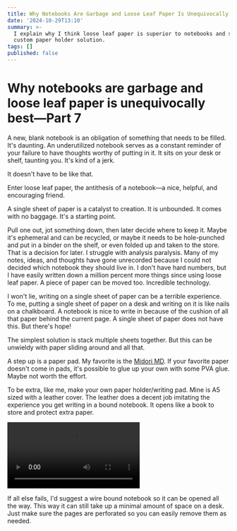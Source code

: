 ```yaml
---
title: Why Notebooks Are Garbage and Loose Leaf Paper Is Unequivocally Best—Part 7
date: '2024-10-29T13:10'
summary: >-
  I explain why I think loose leaf paper is superior to notebooks and share my
  custom paper holder solution.
tags: []
published: false
---
```

# Why notebooks are garbage and loose leaf paper is unequivocally best—Part 7

A new, blank notebook is an obligation of something that needs to be filled. It's daunting. An underutilized notebook serves as a constant reminder of your failure to have thoughts worthy of putting in it. It sits on your desk or shelf, taunting you. It's kind of a jerk.

It doesn't have to be like that.

Enter loose leaf paper, the antithesis of a notebook—a nice, helpful, and encouraging friend.

A single sheet of paper is a catalyst to creation. It is unbounded. It comes with no baggage. It's a starting point.

Pull one out, jot something down, then later decide where to keep it. Maybe it's ephemeral and can be recycled, or maybe it needs to be hole-punched and put in a binder on the shelf, or even folded up and taken to the store. That is a decision for later. I struggle with analysis paralysis. Many of my notes, ideas, and thoughts have gone unrecorded because I could not decided which notebook they should live in. I don't have hard numbers, but I have easily written down a million percent more things since using loose leaf paper. A piece of paper can be moved too. Incredible technology.

I won't lie, writing on a single sheet of paper can be a terrible experience. To me, putting a single sheet of paper on a desk and writing on it is like nails on a chalkboard. A notebook is nice to write in because of the cushion of all that paper behind the current page. A single sheet of paper does not have this. But there's hope!

The simplest solution is stack multiple sheets together. But this can be unwieldy with paper sliding around and all that.

A step up is a paper pad. My favorite is the [Midori MD](https://www.jetpens.com/Midori-MD-Paper-Pad-A5-Blank/). If your favorite paper doesn't come in pads, it's possible to glue up your own with some PVA glue. Maybe not worth the effort.

To be extra, like me, make your own paper holder/writing pad. Mine is A5 sized with a leather cover. The leather does a decent job imitating the experience you get writing in a bound notebook. It opens like a book to store and protect extra paper.

![My custom made paper holder](loose-leaf-paper.mov)

If all else fails, I'd suggest a wire bound notebook so it can be opened all the way. This way it can still take up a minimal amount of space on a desk. Just make sure the pages are perforated so you can easily remove them as needed.
